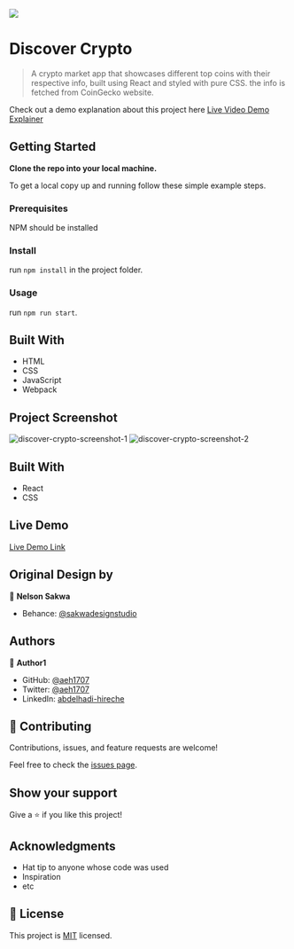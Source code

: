 ![](https://img.shields.io/badge/Microverse-blueviolet)

# Discover Crypto

> A crypto market app that showcases different top coins with their respective info, built using React and styled with pure CSS. the info is fetched from CoinGecko website.

Check out a demo explanation about this project here [Live Video Demo Explainer](https://www.loom.com/share/0c43fbd5ba9b448ebd97848be08f17c5)

## Getting Started

**Clone the repo into your local machine.**

To get a local copy up and running follow these simple example steps.

### Prerequisites
NPM should be installed

### Install
run `npm install` in the project folder.

### Usage
run `npm run start`.

## Built With

- HTML
- CSS
- JavaScript
- Webpack

## Project Screenshot

![discover-crypto-screenshot-1](https://user-images.githubusercontent.com/95165255/184696483-0347844c-98dd-4a46-a06f-8fd45f0b78a6.png)
![discover-crypto-screenshot-2](https://user-images.githubusercontent.com/95165255/184696173-0e5aeec3-4251-4d6c-b13c-fa6ff93935e1.png)

## Built With

- React
- CSS

## Live Demo

[Live Demo Link](https://62f811c7fc1ab26bc1a08fba--chic-pony-fac330.netlify.app/)

## Original Design by
👤 **Nelson Sakwa**
- Behance: [@sakwadesignstudio](https://www.behance.net/sakwadesignstudio)

## Authors

👤 **Author1**

- GitHub: [@aeh1707](https://github.com/aeh1707)
- Twitter: [@aeh1707](https://twitter.com/aeh1707)
- LinkedIn: [abdelhadi-hireche](https://linkedin.com/in/abdelhadi-hireche)

## 🤝 Contributing

Contributions, issues, and feature requests are welcome!

Feel free to check the [issues page](../../issues/).

## Show your support

Give a ⭐️ if you like this project!

## Acknowledgments

- Hat tip to anyone whose code was used
- Inspiration
- etc

## 📝 License

This project is [MIT](./MIT.md) licensed.
